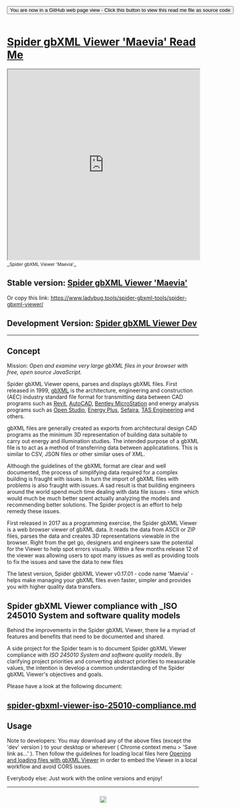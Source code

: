 
<span style=display:none; >[You are now in a GitHub source code view - click this link to view Read Me file as a web page]( https://www.ladybug.tools/spider-gbxml-tools/#spider-gbxml-viewer/README.md "View file as a web page." ) </span>

<div><input type=button onclick="window.location.href='https://github.com/ladybug-tools/spider-gbxml-tools/tree/master/spider-gbxml-viewer/'";
value='You are now in a GitHub web page view - Click this button to view this read me file as source code' ></div>

<br>

# [Spider gbXML Viewer 'Maevia' Read Me]( #spider-gbxml-viewer/README.md )


<iframe src=https://www.ladybug.tools/spider-gbxml-tools/spider-gbxml-viewer/index.html width=100% height=500px >Iframes are do not render in GitHub source code views</iframe>
_<small>Spider gbXML Viewer 'Maevia'</small>_

## Stable version: [Spider gbXML Viewer 'Maevia' ]( https://www.ladybug.tools/spider-gbxml-tools/spider-gbxml-viewer/ )

Or copy this link: https://www.ladybug.tools/spider-gbxml-tools/spider-gbxml-viewer/


## Development Version: [Spider gbXML Viewer Dev ]( https://www.ladybug.tools/spider-gbxml-tools/spider-gbxml-viewer/dev/ )


***


## Concept

Mission: _Open and examine very large gbXML files in your browser with free, open source JavaScript._

Spider gbXML Viewer opens, parses and displays gbXML files. First released in 1999, [gbXML]( http://gbxml.org) is the architecture, engineering and construction (AEC) industry standard file format for transmitting data between CAD programs such as [Revit]( https://www.autodesk.com/products/revit/overview ), [AutoCAD]( https://www.autodesk.com/products/autocad/overview ), [Bentley MicroStation]( https://www.bentley.com/en/products/brands/microstation )  and energy analysis programs such as [Open Studio]( https://www.openstudio.net/ ), [Energy Plus]( https://energyplus.net/ ), [Sefaira]( https://sefaira.com/ ), [TAS Engineering]( https://www.edsl.net/tas-engineering/ ) and others.

gbXML files are generally created as exports from architectural design CAD programs as the minimum 3D representation of building data suitable to carry out energy and illumination studies. The intended purpose of a gbXML file is to act as a method of transferring data between applicatations.  This is similar to CSV, JSON files or other similar uses of XML.

Although the guidelines of the gbXML format are clear and well documented, the process of simplifying data required for a complex building is fraught with issues. In turn the import of gbXML files with problems is also fraught with issues. A sad result is that building engineers around the world spend much time dealing with data file issues - time which would much be much better spent actually analyzing the models and recommending better solutions. The Spider project is an effort to help remedy these issues.

First released in 2017 as a programming exercise, the Spider gbXML Viewer is a web browser viewer of gbXML data. It reads the data from ASCII or ZIP files, parses the data and creates 3D representations viewable in the browser. Right from the get go, designers and engineers saw the potential for the Viewer to help spot errors visually. Within a few months release 12 of the viewer was allowing users to spot many issues as well as providing tools to fix the issues and save the data to new files

The latest version, Spider gbbXML Viewer v0.17.01 - code name 'Maevia' - helps make managing your gbXML files even faster, simpler and provides you with higher quality data transfers.



## Spider gbXML Viewer compliance with _ISO 245010 System and software quality models

Behind the improvements in the Spider gbXML Viewer, there lie a myriad of features and benefits that need to be documented and shared.

A side project for the Spider team is to document Spider gbXML Viewer compliance with _ISO 245010 System and software quality models_. By clarifying project priorities and converting abstract priorities to measurable values, the intention is develop a common understanding of the Spider gbXML Viewer's objectives and goals.

Please have a look at the following document:

## [spider-gbxml-viewer-iso-25010-compliance.md]( https://www.ladybug.tools/spider-gbxml-tools/index.html#spider-gbxml-viewer/spider-gbxml-viewer-iso-25010-compliance.md )



## Usage

Note to developers: You may download any of the above files (except the 'dev' version ) to your desktop or wherever ( Chrome context menu > 'Save link as...' ). Then follow the guidelines for loading local files here [Opening and loading files with gbXML Viewer]( https://www.ladybug.tools/spider/#pages/file-open.md ) in order to embed the Viewer in a local workflow and avoid CORS issues.

Everybody else: Just work with the online versions and enjoy!




***

### <center title="Howdy! My web is better than yours. ;-)" ><a href=javascript:window.scrollTo(0,0); style="text-decoration:none !important;" > <img src="https://ladybug.tools/artwork/icons_bugs/ico/spider.ico" height="18"> </a></center>


